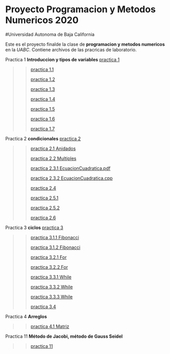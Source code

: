 # Proyecto Programacion y Metodos Numericos 2020
#Universidad Autonoma de Baja California

Este es el proyecto finalde la clase de **programacion y metodos numericos** en la _UABC_. Contiene archivos de las pracricas de laboratorio.

Practica 1 **Introduccion y tipos de variables**
[practica 1](https://github.com/IsmaelMedinaSa/ProyectoProg2doSem/blob/main/Practica%201/PRACTICA%201.pdf)
  >>[practica 1.1](https://github.com/IsmaelMedinaSa/ProyectoProg2doSem/blob/main/Practica%201/Alistarse%20para%20dormir.pdf)
  >>
  >>[practica 1.2](https://github.com/IsmaelMedinaSa/ProyectoProg2doSem/blob/main/Practica%201/Area%20y%20Perimetro.pdf)
  >>
  >>[practica 1.3](https://github.com/IsmaelMedinaSa/ProyectoProg2doSem/blob/main/Practica%201/Encontrar%20un%20libro.pdf)
  >>
  >>[practica 1.4](https://github.com/IsmaelMedinaSa/ProyectoProg2doSem/blob/main/Practica%201/Hamburguesa.pdf)
  >>
  >>[practica 1.5](https://github.com/IsmaelMedinaSa/ProyectoProg2doSem/blob/main/Practica%201/suma%20de%202%20números%20enteros.pdf)
  >>
  >>[practica 1.6](https://github.com/IsmaelMedinaSa/ProyectoProg2doSem/blob/main/Practica%201/alistarse%20para%20escuela.pdf)
  >>
  >>[practica 1.7](https://github.com/IsmaelMedinaSa/ProyectoProg2doSem/blob/main/Practica%201/sacar%20la%20Hipotenusa.pdf)

Practica 2 **condicionales**
[practica 2](https://github.com/IsmaelMedinaSa/ProyectoProg2doSem/blob/main/Practica%202/Ismael%20Medina%20Saldivar%20Practica%202.pdf)
  >>[practica 2.1 Anidados](https://github.com/IsmaelMedinaSa/ProyectoProg2doSem/blob/main/Practica%202/Condicionales%20anidados/Tasa.cpp)
  >>
  >>[practica 2.2 Multiples](https://github.com/IsmaelMedinaSa/ProyectoProg2doSem/blob/main/Practica%202/Condicionales%20multiples/main%20(6).cpp)
  >>
  >>[practica 2.3.1 EcuacionCuadratica.pdf](https://github.com/IsmaelMedinaSa/ProyectoProg2doSem/blob/main/Practica%202/Ecuacion%20cuadratica/Ecuacion%20cuadratica.pdf)
  >>
  >>[practica 2.3.2 EcuacionCuadratica.cpp](https://github.com/IsmaelMedinaSa/ProyectoProg2doSem/commit/ff71c85ae844a3ee53d1f6fff74e02ed2cd7bed0)
  >>
  >>[practica 2.4](https://github.com/IsmaelMedinaSa/ProyectoProg2doSem/blob/main/Practica%202/IMC/main%20(5).cpp) 
  >>
  >>[practica 2.5.1](https://github.com/IsmaelMedinaSa/ProyectoProg2doSem/blob/main/Practica%202/edades/Edades.cpp)
  >>
  >>[practica 2.5.2](https://github.com/IsmaelMedinaSa/ProyectoProg2doSem/blob/main/Practica%202/edades/Edades.pdf)
  >>
  >>[practica 2.6](https://github.com/IsmaelMedinaSa/ProyectoProg2doSem/blob/main/Practica%202/par%20e%20inpar.pdf)

Practica 3 **ciclos**
[practica 3](https://github.com/IsmaelMedinaSa/ProyectoProg2doSem/blob/main/Practica%203/Ismael%20Medina%20Saldivar%20Practica%203.pdf)
  >>[practica 3.1.1 Fibonacci](https://github.com/IsmaelMedinaSa/ProyectoProg2doSem/blob/main/Practica%203/Fibonacci/FibonacciA.cpp)
  >>
  >>[practica 3.1.2 Fibonacci](https://github.com/IsmaelMedinaSa/ProyectoProg2doSem/blob/main/Practica%203/Fibonacci/FibonacciB.cpp)
  >>
  >>[practica 3.2.1 For](https://github.com/IsmaelMedinaSa/ProyectoProg2doSem/blob/main/Practica%203/For/ForD.cpp)
  >>
  >>[practica 3.2.2 For](https://github.com/IsmaelMedinaSa/ProyectoProg2doSem/blob/main/Practica%203/For/ForE.cpp)
  >>
  >>[practica 3.3.1 While](https://github.com/IsmaelMedinaSa/ProyectoProg2doSem/blob/main/Practica%203/while/whileA.cpp)
  >>
  >>[practica 3.3.2 While](https://github.com/IsmaelMedinaSa/ProyectoProg2doSem/blob/main/Practica%203/while/whileB.cpp)
  >>
  >>[practica 3.3.3 While](https://github.com/IsmaelMedinaSa/ProyectoProg2doSem/blob/main/Practica%203/while/whileC.cpp)
  >>
  >>[practica 3.4](https://github.com/IsmaelMedinaSa/ProyectoProg2doSem/blob/main/Practica%203/Binario.cpp)
  
Practica 4 **Arreglos**
  >>[practica 4.1 Matriz](https://github.com/IsmaelMedinaSa/ProyectoProg2doSem/blob/main/Practica%204/2Matrices%5B6%5D%5B10%5D.cpp)
  
Practica 11 **Método de Jacobi, método de Gauss Seidel**
  >>[practica 11](https://github.com/IsmaelMedinaSa/ProyectoProg2doSem/blob/main/PRÁCTICA%20%2311.pdf)
